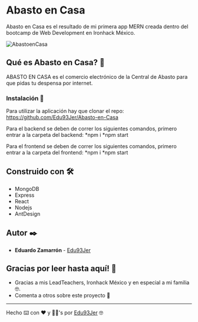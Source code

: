 # Abasto en Casa

Abasto en Casa es el resultado de mi primera app MERN creada dentro del bootcamp de Web Development en Ironhack México.

![AbastoenCasa](https://res.cloudinary.com/abasto-en-casa/image/upload/v1589946299/AbastoProducts/Capa_1_copia_fgubhu.png)

## Qué es Abasto en Casa? 🚀

ABASTO EN CASA es el comercio electrónico de la Central de Abasto para que pidas tu despensa por internet.

### Instalación 🔧

Para utilizar la aplicación hay que clonar el repo: https://github.com/Edu93Jer/Abasto-en-Casa

Para el backend se deben de correr los siguientes comandos, primero entrar a la carpeta del backend: 
*npm i
*npm start

Para el frontend se deben de correr los siguientes comandos, primero entrar a la carpeta del frontend:
*npm i
*npm start


## Construido con 🛠️

* MongoDB
* Express
* React
* Nodejs
* AntDesign

## Autor ✒️

* **Eduardo Zamarrón** - [Edu93Jer](https://www.linkedin.com/in/eduardo-zamarron/)

## Gracias por leer hasta aquí!  🎁

* Gracias a mis LeadTeachers, Ironhack México y en especial a mi familia 🤓.
* Comenta a otros sobre este proyecto 📢



---
Hecho ⌨️ con ❤️ y 🥚🥚's por [Edu93Jer](https://www.linkedin.com/in/eduardo-zamarron/) 🤓
